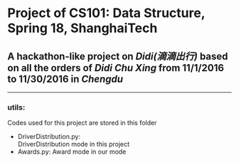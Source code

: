 # Project of CS101: Data Structure, Spring 18, ShanghaiTech  
## A hackathon-like project on *Didi(滴滴出行)* based on all the orders of *Didi Chu Xing* from 11/1/2016 to 11/30/2016 in *Chengdu*  
***  
### utils:  
Codes used for this project are stored in this folder  
* DriverDistribution.py:  
	DriverDistribution mode in this project
* Awards.py:
	Award mode in our mode